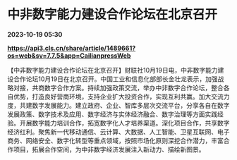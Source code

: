 # 中非数字能力建设合作论坛在北京召开

**2023-10-19 05:30**

**https://api3.cls.cn/share/article/1489661?os=web&sv=7.7.5&app=CailianpressWeb**

【中非数字能力建设合作论坛在北京召开】财联社10月19日电，中非数字能力建设合作论坛10月19日在北京召开。中国工业和信息化部部长金壮龙表示，加强战略对接，共商数字合作方案。持续加强政策交流，举办中非数字合作论坛，整合各自优势，打造良好营商环境，支持企业扩大投资合作，实现互利共赢。加大交流力度，共建数字发展能力。建立政府、企业、智库多层次交流平台，分享各自在数字发展政策、数字技术及应用、数字经济与实体经济融合、数字治理等方面实践经验。开展数字能力培训合作，拓宽数字化人才培养渠道。深化项目合作，共享数字经济红利。聚焦新一代移动通信、云计算、大数据、人工智能、卫星互联网、电子商务、网络安全、数字化转型等重点领域，按照市场化原则深挖合作潜力，丰富合作项目，拓展合作空间，为中非数字经济发展注入新动力、描绘新图景。